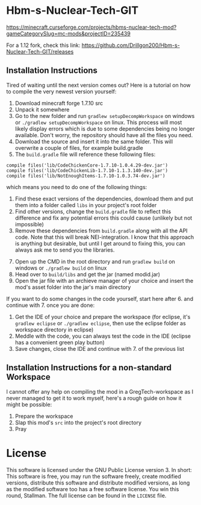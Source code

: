 # Hbm-s-Nuclear-Tech-GIT

https://minecraft.curseforge.com/projects/hbms-nuclear-tech-mod?gameCategorySlug=mc-mods&projectID=235439

For a 1.12 fork, check this link: https://github.com/Drillgon200/Hbm-s-Nuclear-Tech-GIT/releases

## Installation Instructions

Tired of waiting until the next version comes out? Here is a tutorial on how to compile the very newest version yourself:
1. Download minecraft forge 1.7.10 src
2. Unpack it somewhere
3. Go to the new folder and run `gradlew setupDecompWorkspace` on windows or `./gradlew setupDecompWorkspace` on linux. This process will most likely display errors which is due to some dependencies being no longer available. Don't worry, the repository should have all the files you need.
4. Download the source and insert it into the same folder. This will overwrite a couple of files, for example build.gradle
5. The `build.gradle` file will reference these following files:
```
compile files('lib/CodeChickenCore-1.7.10-1.0.4.29-dev.jar')
compile files('lib/CodeChickenLib-1.7.10-1.1.3.140-dev.jar')
compile files('lib/NotEnoughItems-1.7.10-1.0.3.74-dev.jar')
```
which means you need to do one of the following things:
1) Find these exact versions of the dependencies, download them and put them into a folder called `libs` in your project's root folder
2) Find other versions, change the `build.gradle` file to reflect this difference and fix any potential errors this could cause (unlikely but not impossible)
3) Remove these dependencies from `build.gradle` along with all the API code. Note that this will break NEI-integration.
I know that this approach is anything but desirable, but until I get around to fixing this, you can always ask me to send you the libraries.
7. Open up the CMD in the root directory and run `gradlew build` on windows or `./gradlew build` on linux
8. Head over to `build/libs` and get the jar (named modid.jar)
9. Open the jar file with an archieve manager of your choice and insert the mod's asset folder into the jar's main directory

If you want to do some changes in the code yourself, start here after 6. and continue with 7. once you are done:
1) Get the IDE of your choice and prepare the workspace (for eclipse, it's `gradlew eclipse` or `./gradlew eclipse`, then use the eclipse folder as workspace directory in eclipse)
2) Meddle with the code, you can always test the code in the IDE (eclipse has a convenient green play button)
3) Save changes, close the IDE and continue with 7. of the previous list

## Installation Instructions for a non-standard Workspace

I cannot offer any help on compiling the mod in a GregTech-workspace as I never managed to get it to work myself, here's a rough guide on how it might be possible:
1. Prepare the workspace
2. Slap this mod's `src` into the project's root directory
3. Pray

# License

This software is licensed under the GNU Public License version 3. In short: This software is free, you may run the software freely, create modified versions, distribute this software and distribute modified versions, as long as the modified software too has a free software license. You win this round, Stallman. The full license can be found in the `LICENSE` file.
